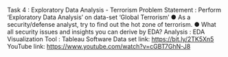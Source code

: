 Task 4 : Exploratory Data Analysis - Terrorism
Problem Statement : 
Perform ‘Exploratory Data Analysis’ on data-set ‘Global Terrorism’
● As a security/defense analyst, try to find out the hot zone of terrorism.
● What all security issues and insights you can derive by EDA?
Analysis : EDA
Visualization Tool : Tableau Software
Data set link: https://bit.ly/2TK5Xn5
YouTube link: https://www.youtube.com/watch?v=cGBT7GhN-J8

